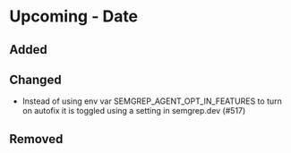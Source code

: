 # Upcoming - Date

## Added

## Changed
- Instead of using env var SEMGREP_AGENT_OPT_IN_FEATURES to turn on autofix
  it is toggled using a setting in semgrep.dev (#517)

## Removed
